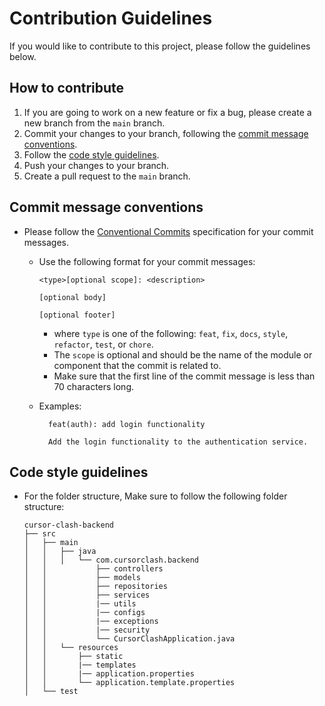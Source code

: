# Contribution Guidelines

If you would like to contribute to this project, please follow the guidelines below.

## How to contribute

1. If you are going to work on a new feature or fix a bug, please create a new branch from the `main` branch.
1. Commit your changes to your branch, following the [commit message conventions](#commit-message-conventions).
1. Follow the [code style guidelines](#code-style-guidelines).
1. Push your changes to your branch.
1. Create a pull request to the `main` branch.

## Commit message conventions

- Please follow the [Conventional Commits](https://www.conventionalcommits.org/en/v1.0.0/) specification for your commit messages.
  - Use the following format for your commit messages:
    ```
    <type>[optional scope]: <description>
  
    [optional body]
  
    [optional footer]
    ```
    - where `type` is one of the following: `feat`, `fix`, `docs`, `style`, `refactor`, `test`, or `chore`.
    - The `scope` is optional and should be the name of the module or component that the commit is related to.
    - Make sure that the first line of the commit message is less than 70 characters long.

  - Examples:
    ```
      feat(auth): add login functionality
  
      Add the login functionality to the authentication service.
    ```

## Code style guidelines

- For the folder structure, Make sure to follow the following folder structure:
    ```
    cursor-clash-backend
    ├── src
    │   ├── main
    │   │   ├── java
    │   │   │   └── com.cursorclash.backend
    │   │           ├── controllers
    │   │           ├── models
    │   │           ├── repositories
    │   │           ├── services
    │   │           |── utils
    │   │           |── configs
    │   │           |── exceptions
    │   │           |── security
    │   │           └── CursorClashApplication.java
    │   │   └── resources
    │   │       ├── static
    │   │       |── templates
    │   │       |── application.properties
    │   │       └── application.template.properties
    │   └── test
    ```
  
